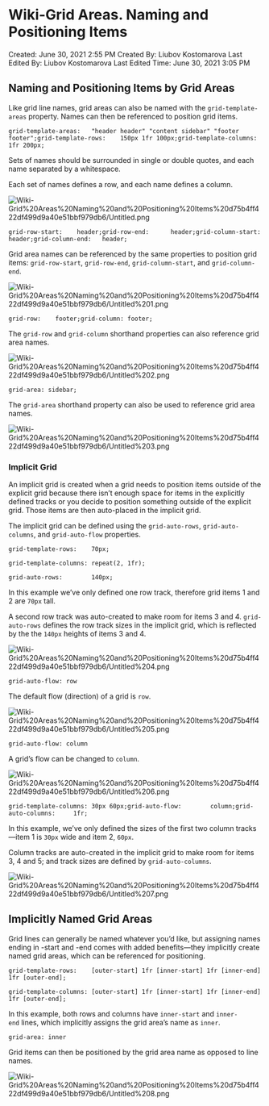 # Wiki-Grid Areas. Naming and Positioning Items

Created: June 30, 2021 2:55 PM
Created By: Liubov Kostomarova
Last Edited By: Liubov Kostomarova
Last Edited Time: June 30, 2021 3:05 PM

## Naming and Positioning Items by Grid Areas

Like grid line names, grid areas can also be named with the `grid-template-areas` property. Names can then be referenced to position grid items.

`grid-template-areas:   "header header"
                        "content sidebar"
                        "footer footer";grid-template-rows:    150px 1fr 100px;grid-template-columns: 1fr 200px;`

Sets of names should be surrounded in single or double quotes, and each name separated by a whitespace.

Each set of names defines a row, and each name defines a column.

![Wiki-Grid%20Areas%20Naming%20and%20Positioning%20Items%20d75b4ff422df499d9a40e51bbf979db6/Untitled.png](Wiki-Grid%20Areas%20Naming%20and%20Positioning%20Items%20d75b4ff422df499d9a40e51bbf979db6/Untitled.png)

`grid-row-start:    header;grid-row-end:      header;grid-column-start: header;grid-column-end:   header;`

Grid area names can be referenced by the same properties to position grid items: `grid-row-start`, `grid-row-end`, `grid-column-start`, and `grid-column-end`.

![Wiki-Grid%20Areas%20Naming%20and%20Positioning%20Items%20d75b4ff422df499d9a40e51bbf979db6/Untitled%201.png](Wiki-Grid%20Areas%20Naming%20and%20Positioning%20Items%20d75b4ff422df499d9a40e51bbf979db6/Untitled%201.png)

`grid-row:    footer;grid-column: footer;`

The `grid-row` and `grid-column` shorthand properties can also reference grid area names.

![Wiki-Grid%20Areas%20Naming%20and%20Positioning%20Items%20d75b4ff422df499d9a40e51bbf979db6/Untitled%202.png](Wiki-Grid%20Areas%20Naming%20and%20Positioning%20Items%20d75b4ff422df499d9a40e51bbf979db6/Untitled%202.png)

`grid-area: sidebar;`

The `grid-area` shorthand property can also be used to reference grid area names.

![Wiki-Grid%20Areas%20Naming%20and%20Positioning%20Items%20d75b4ff422df499d9a40e51bbf979db6/Untitled%203.png](Wiki-Grid%20Areas%20Naming%20and%20Positioning%20Items%20d75b4ff422df499d9a40e51bbf979db6/Untitled%203.png)

### Implicit Grid

An implicit grid is created when a grid needs to position items outside of the explicit grid because there isn’t enough space for items in the explicitly defined tracks or you decide to position something outside of the explicit grid. Those items are then auto-placed in the implicit grid.

The implicit grid can be defined using the `grid-auto-rows`, `grid-auto-columns`, and `grid-auto-flow` properties.

`grid-template-rows:    70px;`

`grid-template-columns: repeat(2, 1fr);`

`grid-auto-rows:        140px;`

In this example we’ve only defined one row track, therefore grid items 1 and 2 are `70px` tall.

A second row track was auto-created to make room for items 3 and 4. `grid-auto-rows` defines the row track sizes in the implicit grid, which is reflected by the the `140px` heights of items 3 and 4.

![Wiki-Grid%20Areas%20Naming%20and%20Positioning%20Items%20d75b4ff422df499d9a40e51bbf979db6/Untitled%204.png](Wiki-Grid%20Areas%20Naming%20and%20Positioning%20Items%20d75b4ff422df499d9a40e51bbf979db6/Untitled%204.png)

`grid-auto-flow: row`

The default flow (direction) of a grid is `row`.

![Wiki-Grid%20Areas%20Naming%20and%20Positioning%20Items%20d75b4ff422df499d9a40e51bbf979db6/Untitled%205.png](Wiki-Grid%20Areas%20Naming%20and%20Positioning%20Items%20d75b4ff422df499d9a40e51bbf979db6/Untitled%205.png)

`grid-auto-flow: column`

A grid’s flow can be changed to `column`.

![Wiki-Grid%20Areas%20Naming%20and%20Positioning%20Items%20d75b4ff422df499d9a40e51bbf979db6/Untitled%206.png](Wiki-Grid%20Areas%20Naming%20and%20Positioning%20Items%20d75b4ff422df499d9a40e51bbf979db6/Untitled%206.png)

`grid-template-columns: 30px 60px;grid-auto-flow:        column;grid-auto-columns:     1fr;`

In this example, we’ve only defined the sizes of the first two column tracks—item 1 is `30px` wide and item 2, `60px`.

Column tracks are auto-created in the implicit grid to make room for items 3, 4 and 5; and track sizes are defined by `grid-auto-columns`.

![Wiki-Grid%20Areas%20Naming%20and%20Positioning%20Items%20d75b4ff422df499d9a40e51bbf979db6/Untitled%207.png](Wiki-Grid%20Areas%20Naming%20and%20Positioning%20Items%20d75b4ff422df499d9a40e51bbf979db6/Untitled%207.png)

## **Implicitly Named Grid Areas**

Grid lines can generally be named whatever you’d like, but assigning names ending in -start and -end comes with added benefits—they implicitly create named grid areas, which can be referenced for positioning.

`grid-template-rows:    [outer-start] 1fr [inner-start] 1fr [inner-end] 1fr [outer-end];`

`grid-template-columns: [outer-start] 1fr [inner-start] 1fr [inner-end] 1fr [outer-end];`

In this example, both rows and columns have `inner-start` and `inner-end` lines, which implicitly assigns the grid area’s name as `inner`.

`grid-area: inner`

Grid items can then be positioned by the grid area name as opposed to line names.

![Wiki-Grid%20Areas%20Naming%20and%20Positioning%20Items%20d75b4ff422df499d9a40e51bbf979db6/Untitled%208.png](Wiki-Grid%20Areas%20Naming%20and%20Positioning%20Items%20d75b4ff422df499d9a40e51bbf979db6/Untitled%208.png)